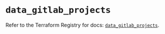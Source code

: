 # `data_gitlab_projects`

Refer to the Terraform Registry for docs: [`data_gitlab_projects`](https://registry.terraform.io/providers/gitlabhq/gitlab/17.1.0/docs/data-sources/projects).
